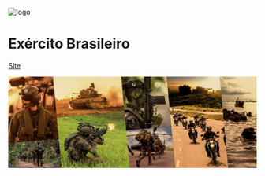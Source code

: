 ![logo](assets/imagens/logo-app-ex_br':size=10%')

# Exército Brasileiro

[Site](https://play.google.com/store/apps/details?id=com.goodbarber.exercitobr&hl=pt_BR&gl=US)

<!-- bg -->
![](assets/imagens/background-ex_br.jpg)
